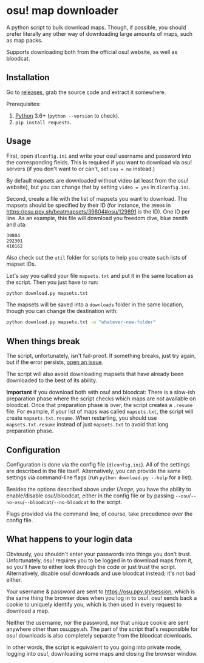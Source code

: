 # osu! map downloader

A python script to bulk download maps. Though, if
possible, you should prefer literally any other way of
downloading large amounts of maps, such as map packs.

Supports downloading both from the official osu! website,
as well as bloodcat.

## Installation

Go to
[releases](https://github.com/iltrof/osumapdl/releases),
grab the source code and extract it somewhere.

Prerequisites:

1. [Python](https://www.python.org/downloads/) 3.6+
   (`python --version` to check).
1. `pip install requests`.

## Usage

First, open `dlconfig.ini` and write your osu! username
and password into the corresponding fields. This is
required if you want to download via osu! servers (if you
don't want to or can't, set `osu = no` instead.)

By default mapsets are downloaded without video (at least from the osu! website), but you can change that by setting `video = yes` in `dlconfig.ini`.

Second, create a file with the list of mapsets you want
to download. The mapsets should be specified by their ID
(for instance, the `39804` in
https://osu.ppy.sh/beatmapsets/39804#osu/129891 is the
ID). One ID per line. As an example, this file will
download you freedom dive, blue zenith and uta:

```
39804
292301
410162
```

Also check out the `util` folder for scripts to help you
create such lists of mapset IDs.

Let's say you called your file `mapsets.txt` and put it
in the same location as the script. Then you just have to run:

```bash
python download.py mapsets.txt
```

The mapsets will be saved into a `downloads` folder in the same location, though you can change the destination with:

```bash
python download.py mapsets.txt -o "whatever-new-folder"
```

## When things break

The script, unfortunately, isn't fail-proof. If something
breaks, just try again, but if the error persists,
[open an
issue](https://github.com/iltrof/osumapdl/issues).

The script will also avoid downloading mapsets that have
already been downloaded to the best of its ability.

**Important** if you download both with osu! and bloodcat:
There is a slow-ish preparation phase where the script
checks which maps are not available on bloodcat. Once
that preparation phase is over, the script creates a
`.resume` file. For example, if your list of maps was
called `mapsets.txt`, the script will create
`mapsets.txt.resume`. When restarting, you should use
`mapsets.txt.resume` instead of just `mapsets.txt` to
avoid that long preparation phase.

## Configuration

Configuration is done via the config file
(`dlconfig.ini`). All of the settings are described in
the file itself. Alternatively, you can provide the same
settings via command-line flags (run `python download.py --help` for a list).

Besides the options described above under _Usage_, you
have the ability to enable/disable osu!/bloodcat, either
in the config file or by passing
`--osu`/`--no-osu`/`--bloodcat`/`--no-bloodcat` to the
script.

Flags provided via the command line, of course, take
precedence over the config file.

## What happens to your login data

Obviously, you shouldn't enter your passwords into things
you don't trust. Unfortunately, osu! requires you to be
logged in to download maps from it, so you'll have to
either look through the code or just trust the script.
Alternatively, disable osu! downloads and use bloodcat
instead; it's not bad either.

Your username & password are sent to
https://osu.ppy.sh/session, which is the same thing the
browser does when you log in to osu!. osu! sends back a
cookie to uniquely identify you, which is then used in
every request to download a map.

Neither the username, nor the password, nor that unique
cookie are sent anywhere other than osu.ppy.sh. The part
of the script that's responsible for osu! downloads is
also completely separate from the bloodcat downloads.

In other words, the script is equivalent to you going into private mode, logging into osu!, downloading some maps and closing the browser window.
